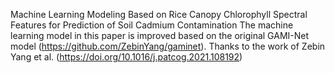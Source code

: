 Machine Learning Modeling Based on Rice Canopy Chlorophyll Spectral Features for Prediction of Soil Cadmium Contamination
The machine learning model in this paper is improved based on the original GAMI-Net model (https://github.com/ZebinYang/gaminet).
Thanks to the work of Zebin Yang et al. (https://doi.org/10.1016/j.patcog.2021.108192)
